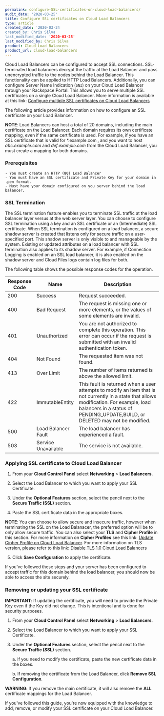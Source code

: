```yaml
---
permalink: configure-SSL-certificates-on-cloud-load-balancers/
audit_date: '2020-03-25'
title: Configure SSL certificates on Cloud Load Balancers
type: article
created_date: '2020-03-24
created_by: Chris Silva
last_modified_date: '2020-03-25'
last_modified_by: Chris Silva
product: Cloud Load Balancers
product_url: cloud-load-balancers
---
```


Cloud Load Balancers can be configured to accept SSL connections. SSL-terminated load balancers decrypt the traffic at the Load Balancer and pass unencrypted traffic to the nodes behind the Load Balancer. This functionality can be applied to HTTP Load Balancers. Additionally, you can configure Server Name Indication (`SNI`) on your Cloud Load Balancer through your Rackspace Portal. This allows you to serve multiple SSL certificates on a single Cloud Load Balancer. More information is available at this link: [Configure multiple SSL certificates on Cloud Load Balancers](https://support.rackspace.com/how-to/configure-multiple-SSL-certificates-on-cloud-load-balancers/)

The following article provides information on how to configure an SSL certificate on your Load Balancer.

**NOTE**: Load Balancers can host a total of 20 domains, including the main certificate on the Load Balancer. Each domain requires its own certificate mapping, even if the same certificate is used. For example, if you have an SSL certificate that is valid for \*.example.com , and you want to host *abc.example.com* and *def.example.com* from the Cloud Load Balancer, you must create a mapping for both domains. 

### Prerequisites
	- You must create an HTTP (80) Load Balancer
	- You must have an SSL certificate and Private Key for your domain in .pem format.
	- Must have your domain configured on you server behind the load balancer. 

### SSL Termination

The SSL termination feature enables you to terminate SSL traffic at the load balancer layer versus at the web server layer. You can choose to configure SSL termination using a key and an SSL certificate or an (Intermediate) SSL certificate. When SSL termination is configured on a load balancer, a secure shadow server is created that listens only for secure traffic on a user-specified port. This shadow server is only visible to and manageable by the system. Existing or updated attributes on a load balancer with SSL termination also applies to its shadow server. For example, if Connection Logging is enabled on an SSL load balancer, it is also enabled on the shadow server and Cloud Files logs contain log files for both.

The following table shows the possible response codes for the operation.

**Response Code**|**Name**|**Description**
-----|-----|-----
200|Success|Request succeeded.
400|Bad Request|The request is missing one or more elements, or the values of some elements are invalid.
401|Unauthorized|You are not authorized to complete this operation. This error can occur if the request is submitted with an invalid authentication token.
404|Not Found|The requested item was not found.
413|Over Limit|The number of items returned is above the allowed limit.
422|ImmutableEntity|This fault is returned when a user attempts to modify an item that is not currently in a state that allows modification. For example, load balancers in a status of PENDING\_UPDATE,BUILD, or DELETED may not be modified.
500|Load Balancer Fault|The load balancer has experienced a fault.
503|Service Unavailable|The service is not available.


### Applying SSL certificate to Cloud Load Balancer

1.	From your **Cloud Control Panel** select **Networking** > **Load Balancers**. 

2.	Select the Load Balancer to which you want to apply your SSL Certificate. 

3.	Under the **Optional Features** section, select the pencil next to the **Secure Traffic (SSL)** section. 

4.	Paste the SSL certificate data in the appropriate boxes.

**NOTE**: You can choose to allow secure and insecure traffic, however when terminating the SSL on the Load Balanacer, the preferred option will be to only allow secure traffic. You can also select your **TLS** and **Cipher Profile** in this section. For more information on **Cipher Profiles** see this link: [Update Cipher Profile on Cloud Load Balancer](https://support.rackspace.com/how-to/update-the-cipher-profile-on-a-cloud-load-balancer). For more information on TLS version, please refer to this link: [Disable TLS 1.0 Cloud Load Balancers](https://support.rackspace.com/how-to/disable-tls1-for-cloud-load-balancers/)

5.	Click **Save Configuration** to apply the certificate. 

If you've followed these steps and your server has been configured to accept traffic for this domain behind the load balancer, you should now be able to access the site securely. 

### Removing or updating your SSL certificate

**IMPORTANT**: If updating the certificate, you will need to provide the Private Key even if the Key did not change. This is intentional and is done for security purposes. 

1.	From your **Cloud Control Panel** select **Networking** > **Load Balancers**. 

2.	Select the Load Balancer to which you want to apply your SSL Certificate. 

3.	Under the **Optional Features** section, select the pencil next to the **Secure Traffic (SSL)** section. 

	a. If you need to modify the certificate, paste the new certificate data in the boxes. 
	
	b. If removing the certificate from the Load Balancer, click **Remove SSL Configuration**. 

**WARNING**: If you remove the main certificate, it will also remove the **ALL** certificate mappings for the Load Balancer. 


If you've followed this guide, you're now equipped with the knowledge to add, remove, or modify your SSL certificate on your Cloud Load Balancer.
